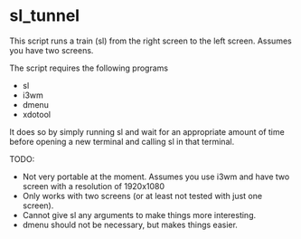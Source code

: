 # sl_tunnel
This script runs a train (sl) from the right screen to the left screen. Assumes you have two screens. 

The script requires the following programs
- sl
- i3wm
- dmenu
- xdotool

It does so by simply running sl and wait for an appropriate amount of time before opening a new terminal and calling sl in that terminal.

TODO:
- Not very portable at the moment. Assumes you use i3wm and have two screen with a resolution of 1920x1080
- Only works with two screens (or at least not tested with just one screen).
- Cannot give sl any arguments to make things more interesting.
- dmenu should not be necessary, but makes things easier.
